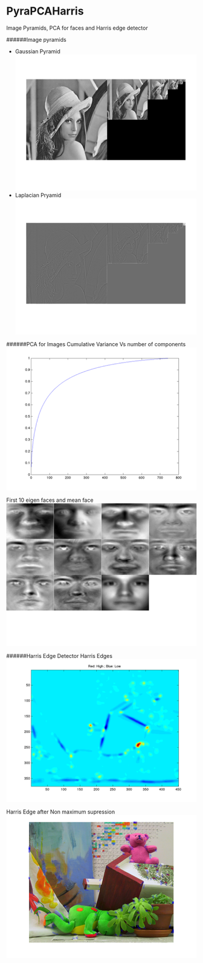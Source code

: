 # PyraPCAHarris
Image Pyramids, PCA for faces and Harris edge detector

######Image pyramids 

- Gaussian Pyramid
![Gaussian Pyramid](https://raw.githubusercontent.com/harshkn/PyraPCAHarris/master/pyra-gaussian.png)
- Laplacian Pryamid
![Laplacian Pyramid](https://raw.githubusercontent.com/harshkn/PyraPCAHarris/master/pyra-laplacian.png)


######PCA for Images
Cumulative Variance Vs number of components
![Cumulative Variance](https://raw.githubusercontent.com/harshkn/PyraPCAHarris/master/pca-cumulative-var.png)

First 10 eigen faces and mean face
![Mean face](https://raw.githubusercontent.com/harshkn/PyraPCAHarris/master/pca-mean-face.png)

######Harris Edge Detector
Harris Edges
![Mean face](https://raw.githubusercontent.com/harshkn/PyraPCAHarris/master/harris-image.png)

Harris Edge after Non maximum supression
![Mean face](https://raw.githubusercontent.com/harshkn/PyraPCAHarris/master/harris-nms.png)



